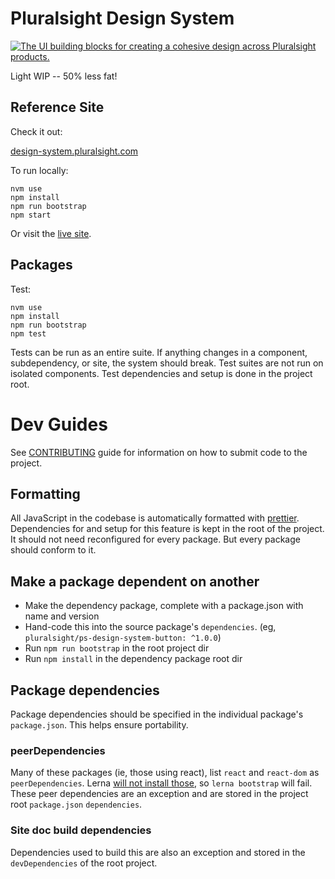 # Pluralsight Design System

<a href="https://www.youtube.com/watch?v=aDh6eIodH-c"><img alt="The UI building blocks for creating a cohesive design across Pluralsight products." src="https://i.imgur.com/tf35gHt.jpg" /></a>

Light WIP -- 50% less fat!

## Reference Site

Check it out:

[design-system.pluralsight.com](http://design-system.pluralsight.com)

To run locally:

```
nvm use
npm install 
npm run bootstrap
npm start
```

Or visit the [live site](http://design-system.pluralsight.com).

## Packages

Test:

```
nvm use
npm install
npm run bootstrap
npm test
```

Tests can be run as an entire suite.  If anything changes in a component, subdependency, or site, the system should break.  Test suites are not run on isolated components.  Test dependencies and setup is done in the project root.

# Dev Guides

See [CONTRIBUTING](CONTRIBUTING.md) guide for information on how to submit code to the project.

## Formatting

All JavaScript in the codebase is automatically formatted with [prettier](https://github.com/prettier/prettier).  Dependencies for and setup for this feature is kept in the root of the project.  It should not need reconfigured for every package.  But every package should conform to it.

## Make a package dependent on another

- Make the dependency package, complete with a package.json with name and version
- Hand-code this into the source package's `dependencies`. (eg, `pluralsight/ps-design-system-button: ^1.0.0`)
- Run `npm run bootstrap` in the root project dir
- Run `npm install` in the dependency package root dir

## Package dependencies

Package dependencies should be specified in the individual package's `package.json`.  This helps ensure portability.  

### peerDependencies

Many of these packages (ie, those using react), list `react` and `react-dom` as `peerDependencies`. Lerna [will not install those](https://github.com/lerna/lerna/issues/160), so `lerna bootstrap` will fail.  These peer dependencies are an exception and are stored in the project root `package.json` `dependencies`.

### Site doc build dependencies

Dependencies used to build this are also an exception and stored in the `devDependencies` of the root project.
